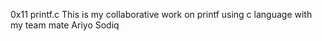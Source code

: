 0x11 printf.c
This is my collaborative work on printf using c language with my team mate Ariyo Sodiq
